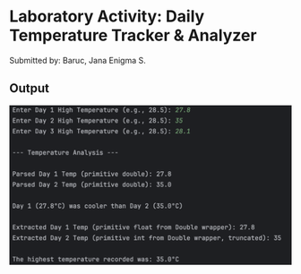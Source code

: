 # Laboratory Activity: Daily Temperature Tracker & Analyzer
Submitted by: Baruc, Jana Enigma S.

## Output
![Ouput](output.png)